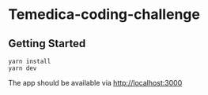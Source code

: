 # Temedica-coding-challenge

## Getting Started

```shell
yarn install
yarn dev
```

The app should be available via [http://localhost:3000](http://localhost:3000)
